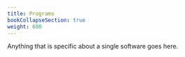 ```yaml
---
title: Programs
bookCollapseSection: true
weight: 600
---
```


Anything that is specific about a single software goes here.
